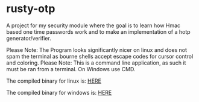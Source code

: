 # rusty-otp
A project for my security module where the goal is to learn how Hmac based one time passwords work and to make an implementation of a hotp generator/verifier.

Please Note: The Program looks significantly nicer on linux and does not spam the terminal as bourne shells accept escape codes for cursor control and coloring.
Please Note: This is a command line application, as such it must be ran from a terminal. On Windows use CMD.

The compiled binary for linux is: [HERE](rusty-otp) 

The compiled binary for windows is: [HERE](rusty-otp.exe)
